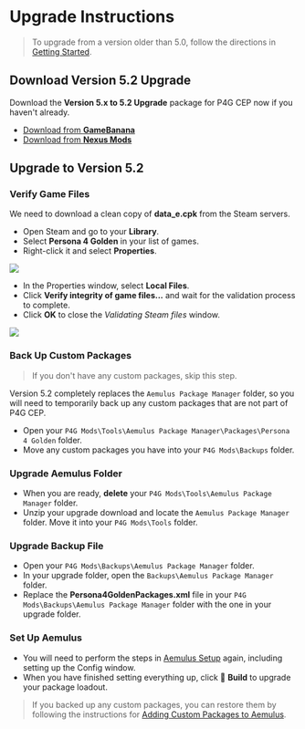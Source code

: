 ﻿# Upgrade Instructions

> To upgrade from a version older than 5.0, follow the directions in [Getting Started](https://github.com/Pixelguin/P4G-CEP-docs/blob/master/docs/02_getting_started.md).

## Download Version 5.2 Upgrade

Download the **Version 5.x to 5.2 Upgrade** package for P4G CEP now if you haven't already.

* [Download from **GameBanana**](https://gamebanana.com/gamefiles/12882)
* [Download from **Nexus Mods**](https://www.nexusmods.com/persona4golden/mods/11?tab=files)

## Upgrade to Version 5.2

### Verify Game Files

We need to download a clean copy of **data_e.cpk** from the Steam servers.

- Open Steam and go to your **Library**.
- Select **Persona 4 Golden** in your list of games.
- Right-click it and select **Properties**.

![](img/03/steam_properties.png)

- In the Properties window, select **Local Files**.
- Click **Verify integrity of game files...** and wait for the validation process to complete.
- Click **OK** to close the *Validating Steam files* window. 

![](img/03/verify_files.png)


### Back Up Custom Packages

> If you don't have any custom packages, skip this step.

Version 5.2 completely replaces the `Aemulus Package Manager` folder, so you will need to temporarily back up any custom packages that are not part of P4G CEP.

* Open your `P4G Mods\Tools\Aemulus Package Manager\Packages\Persona 4 Golden` folder.
* Move any custom packages you have into your `P4G Mods\Backups` folder.

### Upgrade Aemulus Folder

* When you are ready, **delete** your `P4G Mods\Tools\Aemulus Package Manager` folder.
* Unzip your upgrade download and locate the `Aemulus Package Manager` folder. Move it into your `P4G Mods\Tools` folder.

### Upgrade Backup File

* Open your `P4G Mods\Backups\Aemulus Package Manager` folder.
* In your upgrade folder, open the `Backups\Aemulus Package Manager` folder.
* Replace the **Persona4GoldenPackages.xml** file in your `P4G Mods\Backups\Aemulus Package Manager` folder with the one in your upgrade folder.

### Set Up Aemulus

* You will need to perform the steps in [Aemulus Setup](05_aemulus_setup.md) again, including setting up the Config window.
* When you have finished setting everything up, click 🔨 **Build** to upgrade your package loadout.

> If you backed up any custom packages, you can restore them by following the instructions for [Adding Custom Packages to Aemulus](extras.md#add-custom-packages-to-aemulus).
